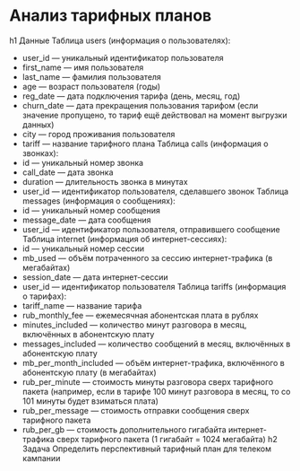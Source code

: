 # Анализ тарифных планов
h1 Данные
Таблица users (информация о пользователях):
* user_id — уникальный идентификатор пользователя
* first_name — имя пользователя
* last_name — фамилия пользователя
* age — возраст пользователя (годы)
* reg_date — дата подключения тарифа (день, месяц, год)
* churn_date — дата прекращения пользования тарифом (если значение пропущено, то тариф ещё действовал на момент выгрузки данных)
* city — город проживания пользователя
* tariff — название тарифного плана
Таблица calls (информация о звонках):
* id — уникальный номер звонка
* call_date — дата звонка
* duration — длительность звонка в минутах
* user_id — идентификатор пользователя, сделавшего звонок
Таблица messages (информация о сообщениях):
* id — уникальный номер сообщения
* message_date — дата сообщения
* user_id — идентификатор пользователя, отправившего сообщение
Таблица internet (информация об интернет-сессиях):
* id — уникальный номер сессии
* mb_used — объём потраченного за сессию интернет-трафика (в мегабайтах)
* session_date — дата интернет-сессии
* user_id — идентификатор пользователя
Таблица tariffs (информация о тарифах):
* tariff_name — название тарифа
* rub_monthly_fee — ежемесячная абонентская плата в рублях
* minutes_included — количество минут разговора в месяц, включённых в абонентскую плату
* messages_included — количество сообщений в месяц, включённых в абонентскую плату
* mb_per_month_included — объём интернет-трафика, включённого в абонентскую плату (в мегабайтах)
* rub_per_minute — стоимость минуты разговора сверх тарифного пакета (например, если в тарифе 100 минут разговора в месяц, то со 101 минуты будет взиматься плата)
* rub_per_message — стоимость отправки сообщения сверх тарифного пакета
* rub_per_gb — стоимость дополнительного гигабайта интернет-трафика сверх тарифного пакета (1 гигабайт = 1024 мегабайта)
h2 Задача
Определить перспективный тарифный план для телеком кампании
